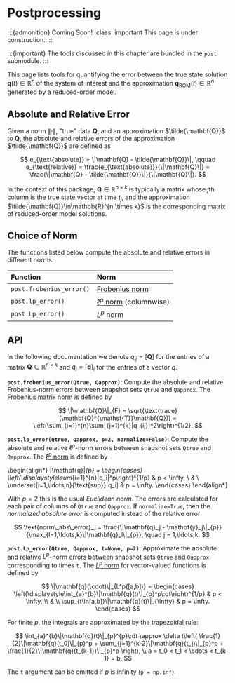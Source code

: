 # Postprocessing

:::{admonition} Coming Soon!
:class: important
This page is under construction.
:::

:::{important}
The tools discussed in this chapter are bundled in the `post` submodule.
:::

This page lists tools for quantifying the error between the true state solution $\mathbf{q}(t) \in \mathbb{R}^{n}$ of the system of interest and the approximation $\mathbf{q}_{\text{ROM}}(t) \in \mathbb{R}^{n}$ generated by a reduced-order model.

<!-- :::{important}
Undo preprocessing before you do postprocessing.
Reduced-order model outputs need to be translated back to the state space of the original system of interest.
Raw -> Shifted -> Scaled -> Projected -> Solve
::: -->

## Absolute and Relative Error

Given a norm $\|\cdot\|$, "true" data $\mathbf{Q}$, and an approximation $\tilde{\mathbf{Q}}$ to $\mathbf{Q}$, the absolute and relative errors of the approximation $\tilde{\mathbf{Q}}$ are defined as

$$
    e_{\text{absolute}}
    = \|\mathbf{Q} - \tilde{\mathbf{Q}}\|,
    \qquad
    e_{\text{relative}}
    = \frac{e_{\text{absolute}}}{\|\mathbf{Q}\|}
    = \frac{\|\mathbf{Q} - \tilde{\mathbf{Q}}\|}{\|\mathbf{Q}\|}.
$$

In the context of this package, $\mathbf{Q}\in\mathbb{R}^{n \times k}$ is typically a matrix whose $j$th column is the true state vector at time $t_{j}$, and the approximation $\tilde{\mathbf{Q}}\in\mathbb{R}^{n \times k}$ is the corresponding matrix of reduced-order model solutions.

## Choice of Norm

The functions listed below compute the absolute and relative errors in different norms.

| Function | Norm |
| :------- | :--- |
| `post.frobenius_error()` | [Frobenius norm](https://en.wikipedia.org/wiki/Matrix_norm#Frobenius_norm) |
| `post.lp_error()` | [$\ell^{p}$ norm](https://en.wikipedia.org/wiki/Lp_space#The_p-norm_in_finite_dimensions) (columnwise) |
| `post.Lp_error()` | [$L^{p}$ norm](https://en.wikipedia.org/wiki/Lp_space#Lp_spaces) |


## API

In the following documentation we denote $q_{ij} = [\mathbf{Q}]$ for the entries of a matrix $\mathbf{Q} \in \mathbb{R}^{n\times k}$ and $q_{i} = [\mathbf{q}]_{i}$ for the entries of a vector $q$.

**`post.frobenius_error(Qtrue, Qapprox)`**: Compute the absolute and relative Frobenius-norm errors between snapshot sets `Qtrue` and `Qapprox`.
The [Frobenius matrix norm](https://en.wikipedia.org/wiki/Matrix_norm#Frobenius_norm) is defined by

$$
    \|\mathbf{Q}\|_{F}
    = \sqrt{\text{trace}(\mathbf{Q}^{\mathsf{T}}\mathbf{Q})}
    = \left(\sum_{i=1}^{n}\sum_{j=1}^{k}|q_{ij}|^2\right)^{1/2}.
$$

**`post.lp_error(Qtrue, Qapprox, p=2, normalize=False)`**: Compute the absolute and relative $\ell^{p}$-norm errors between snapshot sets `Qtrue` and `Qapprox`.
The [$\ell^{p}$ norm](https://en.wikipedia.org/wiki/Lp_space#The_p-norm_in_finite_dimensions) is defined by

\begin{align*}
    \|\mathbf{q}\|_{p}
    = \begin{cases}
    \left(\displaystyle\sum_{i=1}^{n}|q_i|^p\right)^{1/p} & p < \infty,
    \\ & \\
    \underset{i=1,\ldots,n}{\text{sup}}|q_i| & p = \infty.
    \end{cases}
\end{align*}

With $p = 2$ this is the usual _Euclidean norm_.
The errors are calculated for each pair of columns of `Qtrue` and `Qapprox`.
If `normalize=True`, then the _normalized absolute error_ is computed instead of the relative error:

$$
    \text{norm\_abs\_error}_j
    = \frac{\|\mathbf{q}_j - \mathbf{y}_j\|_{p}}{\max_{l=1,\ldots,k}\|\mathbf{q}_l\|_{p}},
    \quad
    j = 1,\ldots,k.
$$

**`post.Lp_error(Qtrue, Qapprox, t=None, p=2)`**: Approximate the absolute and relative $L^{p}$-norm errors between snapshot sets `Qtrue` and `Qapprox` corresponding to times `t`.
The [$L^{p}$ norm](https://en.wikipedia.org/wiki/Lp_space#Lp_spaces) for vector-valued functions is defined by

$$
    \|\mathbf{q}(\cdot)\|_{L^p([a,b])}
    = \begin{cases}
    \left(\displaystyle\int_{a}^{b}\|\mathbf{q}(t)\|_{p}^p\:dt\right)^{1/p} & p < \infty,
    \\ & \\
    \sup_{t\in[a,b]}\|\mathbf{q}(t)\|_{\infty} & p = \infty.
    \end{cases}
$$

For finite _p_, the integrals are approximated by the trapezoidal rule:

$$
    \int_{a}^{b}\|\mathbf{q}(t)\|_{p}^{p}\:dt
    \approx \delta t\left(
        \frac{1}{2}\|\mathbf{q}(t_0)\|_{p}^p
        + \sum_{j=1}^{k-2}\|\mathbf{q}(t_j)\|_{p}^p
        + \frac{1}{2}\|\mathbf{q}(t_{k-1})\|_{p}^p
    \right),
    \\
    a = t_0 < t_1 < \cdots < t_{k-1} = b.
$$

The `t` argument can be omitted if _p_ is infinity (`p = np.inf`).

